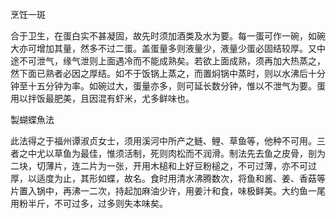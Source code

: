 烹饪一斑

合于卫生，在蛋白实不甚凝固，故先时须加酒类及水为要。每一蛋可作一碗，如碗大亦可增加其量，然多不过二蛋。盖蛋量多则液量少，液量少蛋必固结较厚。又中途不可泄气，缘气泄则上面遇冷而不能成熟矣。若欲上面成熟，须再加大热蒸之，然下面已熟者必因之厚结。如不于饭锅上蒸之，而置焖锅中蒸时，则以水沸后十分钟至十五分钟为率。如碗过大，蛋量亦多，则可延长数分钟，惟以不泄气为要。蛋用以拌饭最肥美，且因混有虾米，尤多鲜味也。

製蝴蝶魚法

此法得之于福州谭淑贞女士，须用溪河中所产之鲢、鲤、草鱼等，他种不可用。三者之中尤以草鱼为最佳，惟须活制，死则肉松而不润滑。制法先去鱼之皮骨，剖为二块，切薄片，连二片为一张，开用木槌和上好豆粉槌之，不可过薄，亦不可过厚，以适度为止，其形如蝶，故名。食时用清水沸腾数次，将鱼和酱、姜、香菇等片置入锅中，再沸一二次，持起加麻油少许，用姜汁和食，味极鲜美。大约鱼一尾用粉半斤，不可过多，过多则失本味矣。